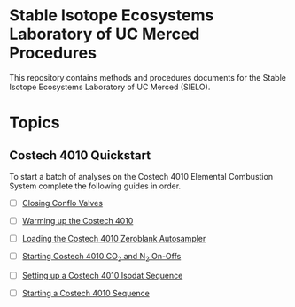 # Stable Isotope Ecosystems Laboratory of UC Merced Procedures

This repository contains methods and procedures documents for the Stable Isotope Ecosystems Laboratory of UC Merced (SIELO).

# Topics

## Costech 4010 Quickstart

To start a batch of analyses on the Costech 4010 Elemental Combustion System complete the following guides in order.
- [ ] [Closing Conflo Valves](./conflo/closing_conflo_valves.md)
- [ ] [Warming up the Costech 4010](./costech_EA/warming_up_costech.md)
- [ ] [Loading the Costech 4010 Zeroblank Autosampler](./costech_EA/EA_zeroblank.md) 
- [ ] [Starting Costech 4010 CO<sub>2</sub> and N<sub>2</sub> On-Offs ](./isodat/EA_on_offs.md)
- [ ] [Setting up a Costech 4010 Isodat Sequence](./isodat/isodat_sequence.md)
- [ ] [Starting a Costech 4010 Sequence](./costech_EA/starting_costech_run.md)



